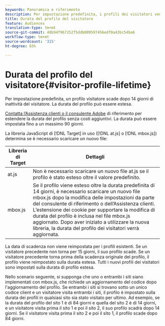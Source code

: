 ```yaml
---
keywords: Panoramica e riferimento
description: Per impostazione predefinita, i profili dei visitatori vengono memorizzati per 14 giorni. La durata del profilo può essere estesa.
title: Durata del profilo del visitatore
feature: Audiences
translation-type: tm+mt
source-git-commit: 48b94f967252f5ddb009597456edf0a43bc54ba6
workflow-type: tm+mt
source-wordcount: '315'
ht-degree: 83%

---
```



# Durata del profilo del visitatore{#visitor-profile-lifetime}

Per impostazione predefinita, un profilo visitatore scade dopo 14 giorni di inattività del visitatore. La durata del profilo può essere estesa.

[Contatta l’Assistenza clienti o il consulente Adobe](/help/cmp-resources-and-contact-information.md#reference_ACA3391A00EF467B87930A450050077C) di riferimento per estendere la durata del profilo senza costi aggiuntivi. La durata può essere impostata fino a un massimo 90 giorni.

La libreria JavaScript di [!DNL Target] in uso ([!DNL at.js] o [!DNL mbox.js]) determina se è necessario scaricare un nuovo file:

| Libreria di Target | Dettagli |
|--- |--- |
| at.js | Non è necessario scaricare un nuovo file at.js se il profilo è stato esteso oltre il valore predefinito. |
| mbox.js | Se il profilo viene esteso oltre la durata predefinita di 14 giorni, è necessario scaricare un nuovo file mbox.js dopo la modifica delle impostazioni da parte del consulente di riferimento o dell’Assistenza clienti. L’estensione dei cookie per supportare la modifica di durata del profilo è inclusa nel file mbox.js aggiornato. Dopo aver iniziato a utilizzare la nuova libreria, la durata del profilo dei visitatori verrà aggiornata. |

La data di scadenza non viene reimpostata per i profili esistenti. Se un visitatore precedente non torna per 15 giorni, il suo profilo scade. Se un visitatore precedente torna prima della scadenza originale del profilo, il profilo viene reimpostato sulla durata estesa. Tutti i nuovi profili dei visitatori sono impostati sulla durata di profilo estesa.

Nello scenario seguente, si supponga che uno o entrambi i siti siano implementati con mbox.js, che richiede un aggiornamento del codice dopo l&#39;aggiornamento del profilo. Se entrambi i siti si trovano sotto un unico codice client e un visitatore visita entrambi i siti, il profilo è impostato sulla durata dei profili in qualsiasi sito sia stato visitato per ultimo. Ad esempio, se la durata del profilo del sito 1 è di 84 giorni e quella del sito 2 è di 14 giorni, e un visitatore visita prima il sito 1 e poi il sito 2, il suo profilo scadrà dopo 14 giorni. Se il visitatore visita prima il sito 2 e poi il sito 1, il profilo scade dopo 84 giorni.
